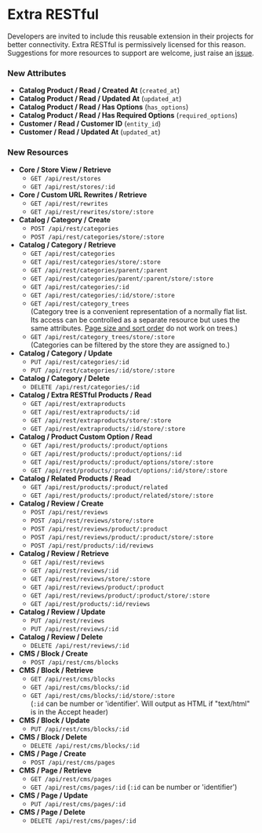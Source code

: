 # Extra RESTful

Developers are invited to include this reusable extension in their projects for better connectivity.
Extra RESTful is permissively licensed for this reason.
Suggestions for more resources to support are welcome,
just raise an [issue](https://github.com/clockworkgeek/Magento-Extra-RESTful/issues).

### New Attributes

- **Catalog Product / Read / Created At** (`created_at`)
- **Catalog Product / Read / Updated At** (`updated_at`)
- **Catalog Product / Read / Has Options** (`has_options`)
- **Catalog Product / Read / Has Required Options** (`required_options`)
- **Customer / Read / Customer ID** (`entity_id`)
- **Customer / Read / Updated At** (`updated_at`)

### New Resources

- **Core / Store View / Retrieve**
  - `GET /api/rest/stores`
  - `GET /api/rest/stores/:id`
- **Core / Custom URL Rewrites / Retrieve**
  - `GET /api/rest/rewrites`
  - `GET /api/rest/rewrites/store/:store`
- **Catalog / Category / Create**
  - `POST /api/rest/categories`
  - `POST /api/rest/categories/store/:store`
- **Catalog / Category / Retrieve**
  - `GET /api/rest/categories`
  - `GET /api/rest/categories/store/:store`
  - `GET /api/rest/categories/parent/:parent`
  - `GET /api/rest/categories/parent/:parent/store/:store`
  - `GET /api/rest/categories/:id`
  - `GET /api/rest/categories/:id/store/:store`
  - `GET /api/rest/category_trees`  
  (Category tree is a convenient representation  of a normally flat list.
  Its access can be controlled as a separate resource but uses the same attributes.
  [Page size and sort order](http://devdocs.magento.com/guides/m1x/api/rest/get_filters.html) do not work on trees.)
  - `GET /api/rest/category_trees/store/:store`  
  (Categories can be filtered by the store they are assigned to.)
- **Catalog / Category / Update**
  - `PUT /api/rest/categories/:id`
  - `PUT /api/rest/categories/:id/store/:store`
- **Catalog / Category / Delete**
  - `DELETE /api/rest/categories/:id`
- **Catalog / Extra RESTful Products / Read**
  - `GET /api/rest/extraproducts`
  - `GET /api/rest/extraproducts/:id`
  - `GET /api/rest/extraproducts/store/:store`
  - `GET /api/rest/extraproducts/:id/store/:store`
- **Catalog / Product Custom Option / Read**
  - `GET /api/rest/products/:product/options`
  - `GET /api/rest/products/:product/options/:id`
  - `GET /api/rest/products/:product/options/store/:store`
  - `GET /api/rest/products/:product/options/:id/store/:store`
- **Catalog / Related Products / Read**
  - `GET /api/rest/products/:product/related`
  - `GET /api/rest/products/:product/related/store/:store`
- **Catalog / Review / Create**
  - `POST /api/rest/reviews`
  - `POST /api/rest/reviews/store/:store`
  - `POST /api/rest/reviews/product/:product`
  - `POST /api/rest/reviews/product/:product/store/:store`
  - `POST /api/rest/products/:id/reviews`
- **Catalog / Review / Retrieve**
  - `GET /api/rest/reviews`
  - `GET /api/rest/reviews/:id`
  - `GET /api/rest/reviews/store/:store`
  - `GET /api/rest/reviews/product/:product`
  - `GET /api/rest/reviews/product/:product/store/:store`
  - `GET /api/rest/products/:id/reviews`
- **Catalog / Review / Update**
  - `PUT /api/rest/reviews`
  - `PUT /api/rest/reviews/:id`
- **Catalog / Review / Delete**
  - `DELETE /api/rest/reviews/:id`
- **CMS / Block / Create**
  - `POST /api/rest/cms/blocks`
- **CMS / Block / Retrieve**
  - `GET /api/rest/cms/blocks`
  - `GET /api/rest/cms/blocks/:id`
  - `GET /api/rest/cms/blocks/:id/store/:store`  
  (`:id` can be number or 'identifier'. Will output as HTML if "text/html" is in the Accept header)
- **CMS / Block / Update**
  - `PUT /api/rest/cms/blocks/:id`
- **CMS / Block / Delete**
  - `DELETE /api/rest/cms/blocks/:id`
- **CMS / Page / Create**
  - `POST /api/rest/cms/pages`
- **CMS / Page / Retrieve**
  - `GET /api/rest/cms/pages`
  - `GET /api/rest/cms/pages/:id`
  (`:id` can be number or 'identifier')
- **CMS / Page / Update**
  - `PUT /api/rest/cms/pages/:id`
- **CMS / Page / Delete**
  - `DELETE /api/rest/cms/pages/:id`
  